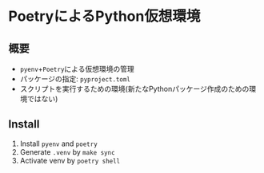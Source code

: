 # PoetryによるPython仮想環境

## 概要

- `pyenv`+`Poetry`による仮想環境の管理
- パッケージの指定: `pyproject.toml`
- スクリプトを実行するための環境(新たなPythonパッケージ作成のための環境ではない)

## Install

1. Install `pyenv` and `poetry`
2. Generate `.venv` by `make sync`
3. Activate venv by `poetry shell`
